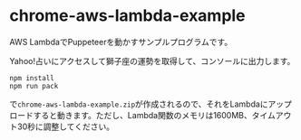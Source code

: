 # chrome-aws-lambda-example

AWS LambdaでPuppeteerを動かすサンプルプログラムです。

Yahoo!占いにアクセスして獅子座の運勢を取得して、コンソールに出力します。

```
npm install
npm run pack
```

で`chrome-aws-lambda-example.zip`が作成されるので、それをLambdaにアップロードすると動きます。ただし、Lambda関数のメモリは1600MB、タイムアウト30秒に調整してください。

